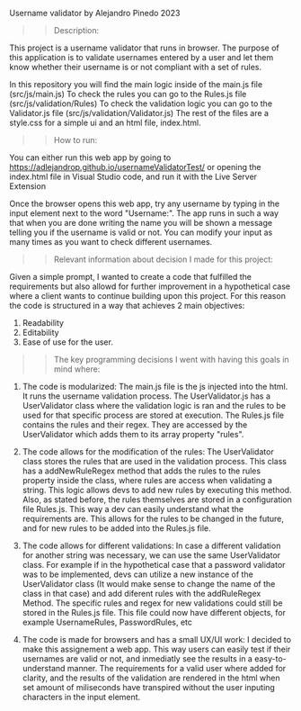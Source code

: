 Username validator by Alejandro Pinedo 
2023


>>Description:

This project is a username validator that runs in browser. The purpose of this application is to validate usernames entered by a user and let them know whether their username is or not compliant with a set of rules. 

In this repository you will find the main logic inside of the main.js file (src/js/main.js)
To check the rules you can go to the Rules.js file (src/js/validation/Rules)
To check the validation logic you can go to the Validator.js file (src/js/validation/Validator.js)
The rest of the files are a style.css for a simple ui and an html file, index.html. 

>>How to run: 

You can either run this web app by going to https://adlejandrop.github.io/usernameValidatorTest/
or opening the index.html file in Visual Studio code, and run it with the Live Server Extension 

Once the browser opens this web app, try any username by typing in the input element next to the word "Username:".
The app runs in such a way that when you are done writing the name you will be shown a message telling you if the username is valid or not. 
You can modify your input as many times as you want to check different usernames. 

>>Relevant information about decision I made for this project:

Given a simple prompt, I wanted to create a code that fulfilled the requirements but also allowd for further improvement in a hypothetical case where
a client wants to continue building upon this project. 
For this reason the code is structured in a way that achieves 2 main objectives: 
1. Readability 
2. Editability 
3. Ease of use for the user.

>>The key programming decisions I went with having this goals in mind where: 

1. The code is modularized: 
The main.js file is the js injected into the html. It runs the username validation process. 
The UserValidator.js has a UserValidator class where the validation logic is ran and the rules to be used for that specific process are stored at execution.
The  Rules.js file contains the rules and their regex. They are accessed by the UserValidator which adds them to its array property "rules".

2. The code allows for the modification of the rules: 
The UserValidator class stores the rules that are used in the validation process. This class has a addNewRuleRegex method that adds the rules to the rules property inside the class, where rules are access when validating a string. This logic allows devs to add new rules by executing this method. 
Also, as stated before, the rules themselves are stored in a configuration file Rules.js. This way a dev can easily understand what the requirements are. 
This allows for the rules to be changed in the future, and for new rules to be added into the Rules.js file.

3. The code allows for different validations: 
In case a different validation for another string was necessary, we can use the same UserValidator class. For example if in the hypothetical case that a password validator 
was to be implemented, devs can utilize a new instance of the UserValidator class (It would make sense to change the name of the class in that case) and add diferent rules with the addRuleRegex Method. 
The specific rules and regex for new validations could still be stored in the Rules.js file. This file could now have different objects, 
for example UsernameRules, PasswordRules, etc

4. The code is made for browsers and has a small UX/UI work:
I decided to make this assignement a web app. This way users can easily test if their usernames are valid or not, and inmediatly see the results in a easy-to-understand manner.
The requirements for a valid user where added for clarity, and the results of the validation are rendered in the html when set amount of miliseconds have transpired without the user inputing characters in the input element. 

